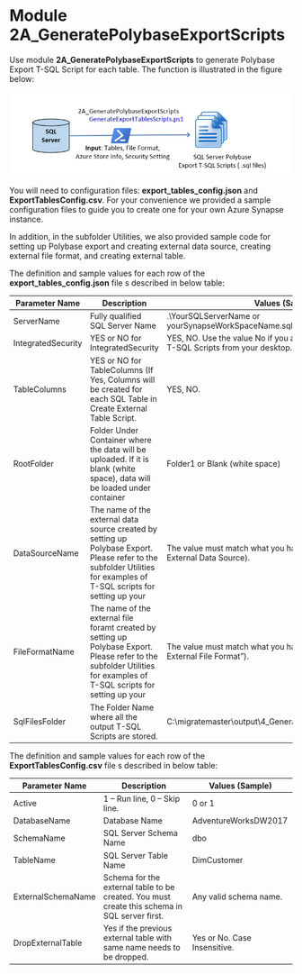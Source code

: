 # **Module 2A_GeneratePolybaseExportScripts**

Use module **2A_GeneratePolybaseExportScripts** to generate Polybase Export T-SQL Script for each table. The function is illustrated in the figure below:

![Module 2A_GeneratePolybaseExportScripts](..//images/M2A_GeneratePolybaseExportScripts.JPG)

You will need to configuration files: **export_tables_config.json** and **ExportTablesConfig.csv**. For your convenience we provided a sample configuration files to guide you to create one for your own Azure Synapse instance. 

In addition, in the subfolder Utilities, we also provided sample code for setting up Polybase export and creating external data source, creating external file format, and creating external table. 

The definition and sample values for each row of the **export_tables_config.json** file s described in below table:

| Parameter Name     | Description                                                  | Values (Sample)                                              |
| ------------------ | ------------------------------------------------------------ | ------------------------------------------------------------ |
| ServerName         | Fully qualified SQL Server Name                              | .\\YourSQLServerName or  yourSynapseWorkSpaceName.sql.azuresynapse.net |
| IntegratedSecurity | YES or NO for IntegratedSecurity                             | YES, NO. Use the value No if you  are executing Azure Synapse T-SQL Scripts from your desktop. |
| TableColumns       | YES or NO for TableColumns (If  Yes, Columns will be created for each SQL Table in Create External Table  Script. | YES, NO.                                                     |
| RootFolder         | Folder Under Container where the data will  be uploaded. If it is blank (white space), data will be loaded under  container | Folder1 or Blank (white space)                               |
| DataSourceName     | The name of the external data source created  by setting up Polybase Export. Please refer to the subfolder Utilities for  examples of T-SQL scripts for setting up your | The value must match what you have defined  in “Create External Data Source). |
| FileFormatName     | The name of the external file foramt created  by setting up Polybase Export. Please refer to the subfolder Utilities for  examples of T-SQL scripts for setting up your | The value must match what you have defined  in “Create External File Format”). |
| SqlFilesFolder     | The Folder Name where all the output  T-SQL Scripts are stored. | C:\\migratemaster\\output\\4_GenerateCopyIntoScripts\\AdlsMiCsv |

The definition and sample values for each row of the **ExportTablesConfig.csv** file s described in below table:

| Parameter Name     | Description                                                  | Values (Sample)              |
| ------------------ | ------------------------------------------------------------ | ---------------------------- |
| Active             | 1 – Run line,  0 – Skip line.                                | 0 or 1                       |
| DatabaseName       | Database Name                                                | AdventureWorksDW2017         |
| SchemaName         | SQL Server Schema Name                                       | dbo                          |
| TableName          | SQL Server Table Name                                        | DimCustomer                  |
| ExternalSchemaName | Schema for the external table to be created.  You must create this schema in SQL server first. | Any valid schema name.       |
| DropExternalTable  | Yes if the previous external table with same  name needs to be dropped. | Yes or No. Case Insensitive. |



